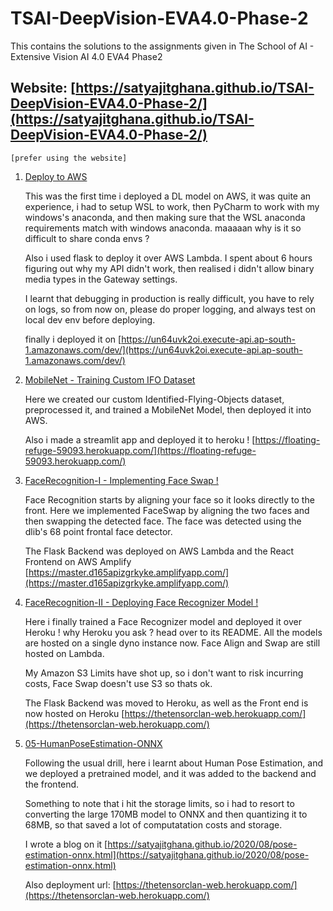 # TSAI-DeepVision-EVA4.0-Phase-2

This contains the solutions to the assignments given in The School of AI - Extensive Vision AI 4.0 EVA4 Phase2

## Website: [https://satyajitghana.github.io/TSAI-DeepVision-EVA4.0-Phase-2/](https://satyajitghana.github.io/TSAI-DeepVision-EVA4.0-Phase-2/)

`[prefer using the website]`

1. [Deploy to AWS](01-Deploy-To-AWS/README.md)

    This was the first time i deployed a DL model on AWS, it was quite an experience, i had to setup WSL to work, then PyCharm to work with my windows's anaconda, and then making sure that the WSL anaconda requirements match with windows anaconda. maaaaan why is it so difficult to share conda envs ?

    Also i used flask to deploy it over AWS Lambda. I spent about 6 hours figuring out why my API didn't work, then realised i didn't allow binary media types in the Gateway settings.

    I learnt that debugging in production is really difficult, you have to rely on logs, so from now on, please do proper logging, and always test on local dev env before deploying.

    finally i deployed it on [https://un64uvk2oi.execute-api.ap-south-1.amazonaws.com/dev/](https://un64uvk2oi.execute-api.ap-south-1.amazonaws.com/dev/)

2. [MobileNet - Training Custom IFO Dataset](02-MobileNet/index.html)

    Here we created our custom Identified-Flying-Objects dataset, preprocessed it, and trained a MobileNet Model, then deployed it into AWS.

    Also i made a streamlit app and deployed it to heroku ! [https://floating-refuge-59093.herokuapp.com/](https://floating-refuge-59093.herokuapp.com/)

3. [FaceRecognition-I - Implementing Face Swap !](03-FaceRecognition-I/)

    Face Recognition starts by aligning your face so it looks directly to the front. Here we implemented FaceSwap by aligning the two faces and then swapping the detected face. The face was detected using the dlib's 68 point frontal face detector.

    The Flask Backend was deployed on AWS Lambda and the React Frontend on AWS Amplify
    [https://master.d165apizgrkyke.amplifyapp.com/](https://master.d165apizgrkyke.amplifyapp.com/)

4. [FaceRecognition-II - Deploying Face Recognizer Model !](04-FaceRecognition-II/index.html)

    Here i finally trained a Face Recognizer model and deployed it over Heroku ! why Heroku you ask ? head over to its README. All the models are hosted on a single dyno instance now. Face Align and Swap are still hosted on Lambda.

    My Amazon S3 Limits have shot up, so i don't want to risk incurring costs, Face Swap doesn't use S3 so thats ok.

    The Flask Backend was moved to Heroku, as well as the Front end is now hosted on Heroku
    [https://thetensorclan-web.herokuapp.com/](https://thetensorclan-web.herokuapp.com/)

5. [05-HumanPoseEstimation-ONNX](05-05-HumanPoseEstimation-ONNX/README.md)

    Following the usual drill, here i learnt about Human Pose Estimation, and we deployed a pretrained model, and it was added to the backend and the frontend.

    Something to note that i hit the storage limits, so i had to resort to converting the large 170MB model to ONNX and then quantizing it to 68MB, so that saved a lot of computatation costs and storage.

    I wrote a blog on it [https://satyajitghana.github.io/2020/08/pose-estimation-onnx.html](https://satyajitghana.github.io/2020/08/pose-estimation-onnx.html)

    Also deployment url: [https://thetensorclan-web.herokuapp.com/](https://thetensorclan-web.herokuapp.com/)
